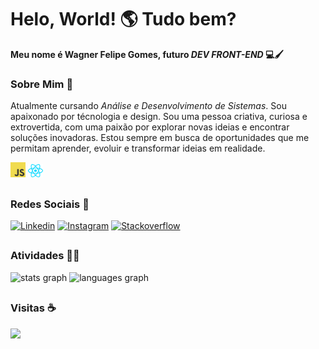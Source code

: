<h1>Helo, World! 🌎 Tudo bem?</h1>

**Meu nome é Wagner Felipe Gomes, futuro *DEV FRONT-END* 💻🖌️**

### Sobre Mim 📖
Atualmente cursando *Análise e Desenvolvimento de Sistemas*. Sou apaixonado por técnologia e design. Sou uma pessoa criativa, curiosa e extrovertida, com uma paixão por explorar novas ideias e encontrar soluções inovadoras. Estou sempre em busca de oportunidades que me permitam aprender, evoluir e transformar ideias em realidade.

<div>
  <img style="width: 24px" src="./assets/javascript.svg">
  <img style="width: 24px" src="./assets/react.svg">
</div>

##

### Redes Sociais 🔗
[![Linkedin](https://img.shields.io/badge/linkedin-010409?style=for-the-badge&logo=linkedin&logoColor=white)](https://www.linkedin.com/in/wagner-felipe-gomes-ferreira-62959a260)
[![Instagram](https://img.shields.io/badge/instagram-010409?style=for-the-badge&logo=instagram&logoColor=white)](https://www.instagram.com/wgnr.f/)
[![Stackoverflow](https://img.shields.io/badge/stackoverflow-010409?style=for-the-badge&logo=stackoverflow&logoColor=white)](https://stackoverflow.com/users/28366880/wagner-felipe)

##

### Atividades 👨‍💻
<div>
  <img src="https://github-readme-stats.vercel.app/api?username=wagnerfgomes&hide_title=true&hide_rank=false&show_icons=true&include_all_commits=true&count_private=true&disable_animations=true&theme=github_dark&locale=pt-br&hide_border=false&order=1" height="100" alt="stats graph"  />
  <img src="https://github-readme-stats.vercel.app/api/top-langs?username=wagnerfgomes&locale=pt-br&hide_title=true&layout=compact&card_width=320&langs_count=10&theme=github_dark&hide_border=false&order=2" height="100" alt="languages graph"  />
</div>

##

### Visitas ☕
[![](https://visitcount.itsvg.in/api?id=wagnerfgomes&icon=5&color=12)](https://visitcount.itsvg.in)
